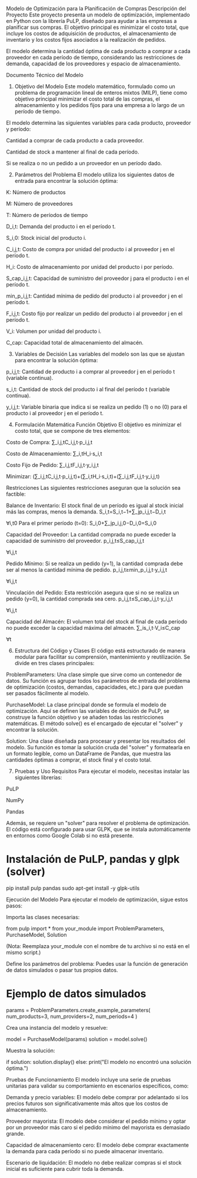 Modelo de Optimización para la Planificación de Compras
Descripción del Proyecto
Este proyecto presenta un modelo de optimización, implementado en Python con la librería PuLP, diseñado para ayudar a las empresas a planificar sus compras. El objetivo principal es minimizar el costo total, que incluye los costos de adquisición de productos, el almacenamiento de inventario y los costos fijos asociados a la realización de pedidos.

El modelo determina la cantidad óptima de cada producto a comprar a cada proveedor en cada período de tiempo, considerando las restricciones de demanda, capacidad de los proveedores y espacio de almacenamiento.

Documento Técnico del Modelo
1. Objetivo del Modelo
Este modelo matemático, formulado como un problema de programación lineal de enteros mixtos (MILP), tiene como objetivo principal minimizar el costo total de las compras, el almacenamiento y los pedidos fijos para una empresa a lo largo de un período de tiempo.

El modelo determina las siguientes variables para cada producto, proveedor y período:

Cantidad a comprar de cada producto a cada proveedor.

Cantidad de stock a mantener al final de cada período.

Si se realiza o no un pedido a un proveedor en un período dado.

2. Parámetros del Problema
El modelo utiliza los siguientes datos de entrada para encontrar la solución óptima:

K: Número de productos

M: Número de proveedores

T: Número de períodos de tiempo

D_i,t: Demanda del producto i en el período t.

S_i,0: Stock inicial del producto i.

C_i,j,t: Costo de compra por unidad del producto i al proveedor j en el período t.

H_i: Costo de almacenamiento por unidad del producto i por período.

S_cap_i,j,t: Capacidad de suministro del proveedor j para el producto i en el período t.

min_p_i,j,t: Cantidad mínima de pedido del producto i al proveedor j en el período t.

F_i,j,t: Costo fijo por realizar un pedido del producto i al proveedor j en el período t.

V_i: Volumen por unidad del producto i.

C_cap: Capacidad total de almacenamiento del almacén.

3. Variables de Decisión
Las variables del modelo son las que se ajustan para encontrar la solución óptima:

p_i,j,t: Cantidad de producto i a comprar al proveedor j en el período t (variable continua).

s_i,t: Cantidad de stock del producto i al final del período t (variable continua).

y_i,j,t: Variable binaria que indica si se realiza un pedido (1) o no (0) para el producto i al proveedor j en el período t.

4. Formulación Matemática
Función Objetivo
El objetivo es minimizar el costo total, que se compone de tres elementos:

Costo de Compra: ∑_i,j,tC_i,j,t⋅p_i,j,t

Costo de Almacenamiento: ∑_i,tH_i⋅s_i,t

Costo Fijo de Pedido: ∑_i,j,tF_i,j,t⋅y_i,j,t

Minimizar: (∑_i,j,tC_i,j,t⋅p_i,j,t)+(∑_i,tH_i⋅s_i,t)+(∑_i,j,tF_i,j,t⋅y_i,j,t)

Restricciones
Las siguientes restricciones aseguran que la solución sea factible:

Balance de Inventario: El stock final de un período es igual al stock inicial más las compras, menos la demanda.
S_i,t=S_i,t−1+∑_jp_i,j,t−D_i,t

∀i,t0
Para el primer período (t=0):
S_i,0+∑_jp_i,j,0−D_i,0=S_i,0

Capacidad del Proveedor: La cantidad comprada no puede exceder la capacidad de suministro del proveedor.
p_i,j,t≤S_cap_i,j,t

∀i,j,t

Pedido Mínimo: Si se realiza un pedido (y=1), la cantidad comprada debe ser al menos la cantidad mínima de pedido.
p_i,j,t≥min_p_i,j,t⋅y_i,j,t

∀i,j,t

Vinculación del Pedido: Esta restricción asegura que si no se realiza un pedido (y=0), la cantidad comprada sea cero.
p_i,j,t≤S_cap_i,j,t⋅y_i,j,t

∀i,j,t

Capacidad del Almacén: El volumen total del stock al final de cada período no puede exceder la capacidad máxima del almacén.
∑_is_i,t⋅V_i≤C_cap

∀t

6. Estructura del Código y Clases
El código está estructurado de manera modular para facilitar su comprensión, mantenimiento y reutilización. Se divide en tres clases principales:

ProblemParameters: Una clase simple que sirve como un contenedor de datos. Su función es agrupar todos los parámetros de entrada del problema de optimización (costos, demandas, capacidades, etc.) para que puedan ser pasados fácilmente al modelo.

PurchaseModel: La clase principal donde se formula el modelo de optimización. Aquí se definen las variables de decisión de PuLP, se construye la función objetivo y se añaden todas las restricciones matemáticas. El método solve() es el encargado de ejecutar el "solver" y encontrar la solución.

Solution: Una clase diseñada para procesar y presentar los resultados del modelo. Su función es tomar la solución cruda del "solver" y formatearla en un formato legible, como un DataFrame de Pandas, que muestra las cantidades óptimas a comprar, el stock final y el costo total.

7. Pruebas y Uso
Requisitos
Para ejecutar el modelo, necesitas instalar las siguientes librerías:

PuLP

NumPy

Pandas

Además, se requiere un "solver" para resolver el problema de optimización. El código está configurado para usar GLPK, que se instala automáticamente en entornos como Google Colab si no está presente.

# Instalación de PuLP, pandas y glpk (solver)
pip install pulp pandas
sudo apt-get install -y glpk-utils

Ejecución del Modelo
Para ejecutar el modelo de optimización, sigue estos pasos:

Importa las clases necesarias:

from pulp import *
from your_module import ProblemParameters, PurchaseModel, Solution

(Nota: Reemplaza your_module con el nombre de tu archivo si no está en el mismo script.)

Define los parámetros del problema: Puedes usar la función de generación de datos simulados o pasar tus propios datos.

# Ejemplo de datos simulados
params = ProblemParameters.create_example_parameters(
    num_products=3, num_providers=2, num_periods=4
)

Crea una instancia del modelo y resuelve:

model = PurchaseModel(params)
solution = model.solve()

Muestra la solución:

if solution:
    solution.display()
else:
    print("El modelo no encontró una solución óptima.")

Pruebas de Funcionamiento
El modelo incluye una serie de pruebas unitarias para validar su comportamiento en escenarios específicos, como:

Demanda y precio variables: El modelo debe comprar por adelantado si los precios futuros son significativamente más altos que los costos de almacenamiento.

Proveedor mayorista: El modelo debe considerar el pedido mínimo y optar por un proveedor más caro si el pedido mínimo del mayorista es demasiado grande.

Capacidad de almacenamiento cero: El modelo debe comprar exactamente la demanda para cada período si no puede almacenar inventario.

Escenario de liquidación: El modelo no debe realizar compras si el stock inicial es suficiente para cubrir toda la demanda.
